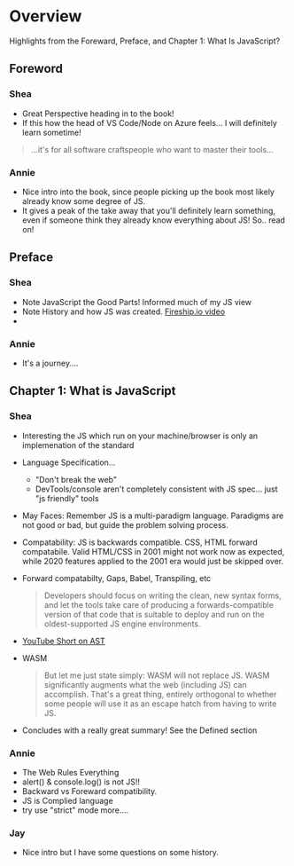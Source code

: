 # Overview
Highlights from the Foreward, Preface, and Chapter 1: What Is JavaScript?

## Foreword

### Shea

- Great Perspective heading in to the book!
- If this how the head of VS Code/Node on Azure feels... I will definitely learn sometime!
> ...it's for all software craftspeople who want to master their tools...

### Annie
- Nice intro into the book, since people picking up the book most likely already know some degree of JS.  
- It gives a peak of the take away that you'll definitely learn something, even if someone think they already know everything about JS!  So.. read on! 

## Preface

### Shea

- Note JavaScript the Good Parts! Informed much of my JS view
- Note History and how JS was created. [Fireship.io video](https://fireship.io/courses/javascript/intro-history/)
- 

### Annie
- It's a journey....

## Chapter 1: What is JavaScript

### Shea

- Interesting the JS which run on your machine/browser is only an implemenation of the standard
- Language Specification... 
  - "Don't break the web"
  - DevTools/console aren't completely consistent with JS spec... just "js friendly" tools
- May Faces: Remember JS is a multi-paradigm language.  Paradigms are not good or bad, but guide the problem solving process.
- Compatability: JS is backwards compatible.  CSS, HTML forward compatabile. Valid HTML/CSS in 2001 might not work now as expected,  while 2020 features applied to the 2001 era would just be skipped over.
- Forward compatabilty, Gaps, Babel, Transpiling, etc
  > Developers should focus on writing the clean, new syntax forms, and let the tools take care of producing a forwards-compatible version of that code that is suitable to deploy and run on the oldest-supported JS engine environments.

- [YouTube Short on AST](https://www.youtube.com/watch?v=mi6DoxNEN6w)
- WASM
  > But let me just state simply: WASM will not replace JS. WASM significantly augments what the web (including JS) can accomplish. That's a great thing, entirely orthogonal to whether some people will use it as an escape hatch from having to write JS.

- Concludes with a really great summary!  See the Defined section

### Annie
- The Web Rules Everything
- alert() & console.log() is not JS!!
- Backward vs Foreward compatibility.
- JS is Complied language
- try use "strict" mode more....

### Jay
- Nice intro but I have some questions on some history.
